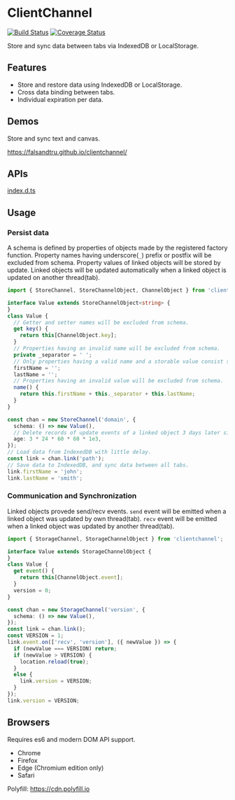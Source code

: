 # ClientChannel

[![Build Status](https://travis-ci.org/falsandtru/clientchannel.svg?branch=master)](https://travis-ci.org/falsandtru/clientchannel)
[![Coverage Status](https://coveralls.io/repos/falsandtru/clientchannel/badge.svg?branch=master&service=github)](https://coveralls.io/github/falsandtru/clientchannel?branch=master)

Store and sync data between tabs via IndexedDB or LocalStorage.

## Features

- Store and restore data using IndexedDB or LocalStorage.
- Cross data binding between tabs.
- Individual expiration per data.

## Demos

Store and sync text and canvas.

https://falsandtru.github.io/clientchannel/

## APIs

[index.d.ts](index.d.ts)

## Usage

### Persist data

A schema is defined by properties of objects made by the registered factory function.
Property names having underscore(`_`) prefix or postfix will be excluded from schema.
Property values of linked objects will be stored by update.
Linked objects will be updated automatically when a linked object is updated on another thread(tab).

```ts
import { StoreChannel, StoreChannelObject, ChannelObject } from 'clientchannel';

interface Value extends StoreChannelObject<string> {
}
class Value {
  // Getter and setter names will be excluded from schema.
  get key() {
    return this[ChannelObject.key];
  }
  // Properties having an invalid name will be excluded from schema.
  private _separator = ' ';
  // Only properties having a valid name and a storable value consist schema.
  firstName = '';
  lastName = '';
  // Properties having an invalid value will be excluded from schema.
  name() {
    return this.firstName + this._separator + this.lastName;
  }
}

const chan = new StoreChannel('domain', {
  schema: () => new Value(),
  // Delete records of update events of a linked object 3 days later since the last access.
  age: 3 * 24 * 60 * 60 * 1e3,
});
// Load data from IndexedDB with little delay.
const link = chan.link('path');
// Save data to IndexedDB, and sync data between all tabs.
link.firstName = 'john';
link.lastName = 'smith';
```

### Communication and Synchronization

Linked objects provede send/recv events.
`send` event will be emitted when a linked object was updated by own thread(tab).
`recv` event will be emitted when a linked object was updated by another thread(tab).

```ts
import { StorageChannel, StorageChannelObject } from 'clientchannel';

interface Value extends StorageChannelObject {
}
class Value {
  get event() {
    return this[ChannelObject.event];
  }
  version = 0;
}

const chan = new StorageChannel('version', {
  schema: () => new Value(),
});
const link = chan.link();
const VERSION = 1;
link.event.on(['recv', 'version'], ({ newValue }) => {
  if (newValue === VERSION) return;
  if (newValue > VERSION) {
    location.reload(true);
  }
  else {
    link.version = VERSION;
  }
});
link.version = VERSION;
```

## Browsers

Requires es6 and modern DOM API support.

- Chrome
- Firefox
- Edge (Chromium edition only)
- Safari

Polyfill: https://cdn.polyfill.io
